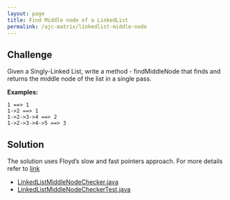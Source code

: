 ```yaml
---
layout: page
title: Find Middle node of a LinkedList
permalink: /ajc-matrix/linkedlist-middle-node
---
```


## Challenge

Given a Singly-Linked List, write a method - findMiddleNode that finds and returns the middle node of the list in a single pass.

**Examples:**
```
1 ==> 1
1->2 ==> 1
1->2->3->4 ==> 2
1->2->3->4->5 ==> 3
```

## Solution

The solution uses Floyd’s slow and fast pointers approach. For more details refer to [link](https://www.geeksforgeeks.org/how-does-floyds-slow-and-fast-pointers-approach-work/)

* [LinkedListMiddleNodeChecker.java](https://github.com/amaljoyc/ajc-matrix/blob/master/src/main/java/amaljoyc/matrix/linkedlistmiddle/LinkedListMiddleNodeChecker.java)
* [LinkedListMiddleNodeCheckerTest.java](https://github.com/amaljoyc/ajc-matrix/blob/master/src/test/java/amaljoyc/matrix/linkedlistmiddle/LinkedListMiddleNodeCheckerTest.java)
